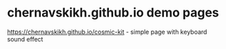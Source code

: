 # chernavskikh.github.io demo pages
<a href="https://chernavskikh.github.io/cosmic-kit" target="_blank">https://chernavskikh.github.io/cosmic-kit</a> - simple page with keyboard sound effect
